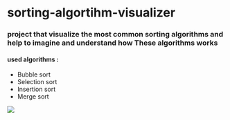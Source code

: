 # sorting-algortihm-visualizer

### project that visualize the most common sorting algorithms and help to imagine and understand how These algorithms works 

#### used algorithms : 
* Bubble sort 
* Selection sort 
* Insertion sort 
* Merge sort 

![](/sortingGif.gif)

